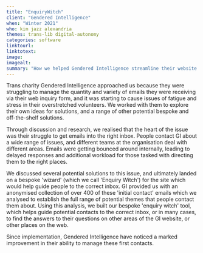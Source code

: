 ```yaml
---
title: "EnquiryWitch"
client: "Gendered Intelligence"
when: "Winter 2021"
who: kim jazz alexandria
themes: trans-lib digital-autonomy
categories: software
linktourl:
linktotext:
image:
imagealt:
summary: "How we helped Gendered Intelligence streamline their website communications, respond to enquiries faster, and minimise pressure on their volunteers and employees "
---
```


Trans charity Gendered Intelligence approached us because they were struggling to manage the quantity and variety of emails they were receiving via their web inquiry form, and it was starting to cause issues of fatigue and stress in their overstretched volunteers.
We worked with them to explore their own ideas for solutions, and a range of other potential bespoke and off-the-shelf solutions.

Through discussion and research, we realised that the heart of the issue was their struggle to get emails into the right inbox. People contact GI about a wide range of issues, and different teams at the organisation deal with different areas. Emails were getting bounced around internally, leading to delayed responses and additional workload for those tasked with directing them to the right places.


We discussed several potential solutions to this issue, and ultimately landed on a bespoke 'wizard' (which we call 'Enquiry Witch') for the site which would help guide people to the correct inbox.
GI provided us with an anonymised collection of over 400 of these 'initial contact' emails which we analysed to establish the full range of potential themes that people contact them about. Using this analysis, we built our bespoke 'enquiry witch' tool, which helps guide potential contacts to the correct inbox, or in many cases, to find the answers to their questions on other areas of the GI website, or other places on the web. 

Since implementation, Gendered Intelligence have noticed a marked improvement in their ability to manage these first contacts.
